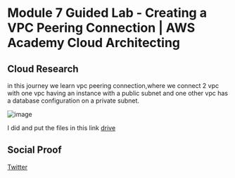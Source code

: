 # Module 7 Guided Lab - Creating a VPC Peering Connection | AWS Academy Cloud Architecting 

## Cloud Research
in this journey we learn vpc peering connection,where we connect 2 vpc with one vpc having an instance with a public subnet and one other vpc has a database configuration on a private subnet.

![image](https://github.com/tiaradwim1306/100daysofcloud/assets/120786669/69daefd5-853d-4db1-8446-c17745d6786b)


I did and put the files in this link [drive](https://docs.google.com/document/d/18cO7P-wwg8ivssLfl3IJdLkySHkYmE8o/edit?usp=drive_link&ouid=114505995848904260773&rtpof=true&sd=true)

## Social Proof

[Twitter](https://twitter.com/tiaradwim1306/status/1691025829311258624)
